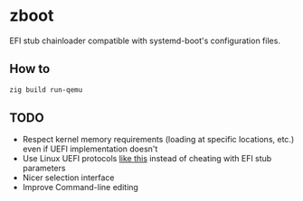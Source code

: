 # zboot

EFI stub chainloader compatible with systemd-boot's configuration files.

## How to

```sh
zig build run-qemu
```

## TODO

- Respect kernel memory requirements (loading at specific locations, etc.) even if UEFI implementation doesn't
- Use Linux UEFI protocols [like this](https://github.com/u-boot/u-boot/commit/ec80b4735a593961fe701cc3a5d717d4739b0fd0) instead of cheating with EFI stub parameters
- Nicer selection interface
- Improve Command-line editing

